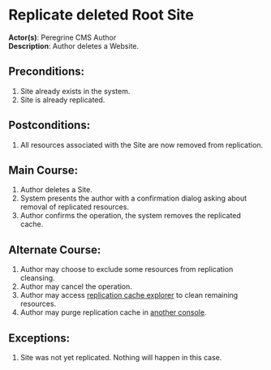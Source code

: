 # Replicate deleted Root Site

**Actor(s)**: Peregrine CMS Author  
**Description**: Author deletes a Website.

## Preconditions:
1. Site already exists in the system.
1. Site is already replicated.

## Postconditions:
1. All resources associated with the Site are now removed from replication.

## Main Course:
1. Author deletes a Site.
1. System presents the author with a confirmation dialog asking about removal of
   replicated resources.
1. Author confirms the operation, the system removes the replicated cache.

## Alternate Course:
1. Author may choose to exclude some resources from replication cleansing.
1. Author may cancel the operation.
1. Author may access [replication cache explorer](./replication-explorer.md)
   to clean remaining resources.
1. Author may purge replication cache in [another console](./replication-explorer.md).

## Exceptions:
1. Site was not yet replicated. Nothing will happen in this case.
